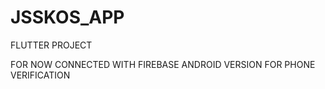 # JSSKOS_APP
FLUTTER PROJECT

FOR NOW CONNECTED WITH FIREBASE ANDROID VERSION FOR PHONE VERIFICATION
